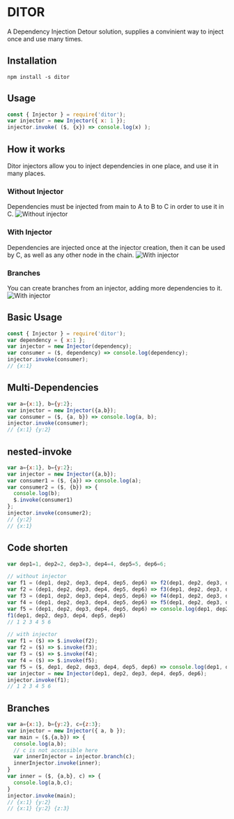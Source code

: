 # DITOR
A Dependency Injection Detour solution, supplies a convinient way to inject once and use many times.

## Installation
```
npm install -s ditor
```

## Usage
```javascript
const { Injector } = require('ditor');
var injector = new Injector({ x: 1 });
injector.invoke( ($, {x}) => console.log(x) );
```

## How it works
Ditor injectors allow you to inject dependencies in one place, and use it in many places.

### Without Injector
Dependencies must be injected from main to A to B to C in order to use it in C.
![Without injector](https://cdn1.imggmi.com/uploads/2019/6/2/0a2c0510284b276cdf3322d48e360713-full.png)

### With Injector
Dependencies are injected once at the injector creation, then it can be used by C, as well as any other node in the chain.
![With injector](https://cdn1.imggmi.com/uploads/2019/6/2/41a3de492cff5c40f4ecc81dd65701fd-full.png)

### Branches
You can create branches from an injector, adding more dependencies to it.
![With injector](https://cdn1.imggmi.com/uploads/2019/6/2/1e9e4a2227874769212f6f7496c1a9a9-full.png)


## Basic Usage
```javascript
const { Injector } = require('ditor');
var dependency = { x:1 };
var injector = new Injector(dependency);
var consumer = ($, dependency) => console.log(dependency);
injector.invoke(consumer);
// {x:1}
```

## Multi-Dependencies
```javascript
var a={x:1}, b={y:2};
var injector = new Injector({a,b});
var consumer = ($, {a, b}) => console.log(a, b);
injector.invoke(consumer);
// {x:1} {y:2}
```

## nested-invoke
```javascript
var a={x:1}, b={y:2};
var injector = new Injector({a,b});
var consumer1 = ($, {a}) => console.log(a);
var consumer2 = ($, {b}) => {
  console.log(b);
  $.invoke(consumer1)
};
injector.invoke(consumer2);
// {y:2}
// {x:1}
```

## Code shorten
```javascript
var dep1=1, dep2=2, dep3=3, dep4=4, dep5=5, dep6=6;

// without injector
var f1 = (dep1, dep2, dep3, dep4, dep5, dep6) => f2(dep1, dep2, dep3, dep4, dep5, dep6);
var f2 = (dep1, dep2, dep3, dep4, dep5, dep6) => f3(dep1, dep2, dep3, dep4, dep5, dep6);
var f3 = (dep1, dep2, dep3, dep4, dep5, dep6) => f4(dep1, dep2, dep3, dep4, dep5, dep6);
var f4 = (dep1, dep2, dep3, dep4, dep5, dep6) => f5(dep1, dep2, dep3, dep4, dep5, dep6);
var f5 = (dep1, dep2, dep3, dep4, dep5, dep6) => console.log(dep1, dep2, dep3, dep4, dep5, dep6);
f1(dep1, dep2, dep3, dep4, dep5, dep6)
// 1 2 3 4 5 6

// with injector
var f1 = ($) => $.invoke(f2);
var f2 = ($) => $.invoke(f3);
var f3 = ($) => $.invoke(f4);
var f4 = ($) => $.invoke(f5);
var f5 = ($, dep1, dep2, dep3, dep4, dep5, dep6) => console.log(dep1, dep2, dep3, dep4, dep5, dep6);
var injector = new Injector(dep1, dep2, dep3, dep4, dep5, dep6);
injector.invoke(f1);
// 1 2 3 4 5 6
```

## Branches
```javascript
var a={x:1}, b={y:2}, c={z:3};
var injector = new Injector({ a, b });
var main = ($,{a,b}) => {
  console.log(a,b);
  // c is not accessible here
  var innerInjector = injector.branch(c);
  innerInjector.invoke(inner);
}
var inner = ($, {a,b}, c) => {
  console.log(a,b,c);
}
injector.invoke(main);
// {x:1} {y:2}
// {x:1} {y:2} {z:3}
```
